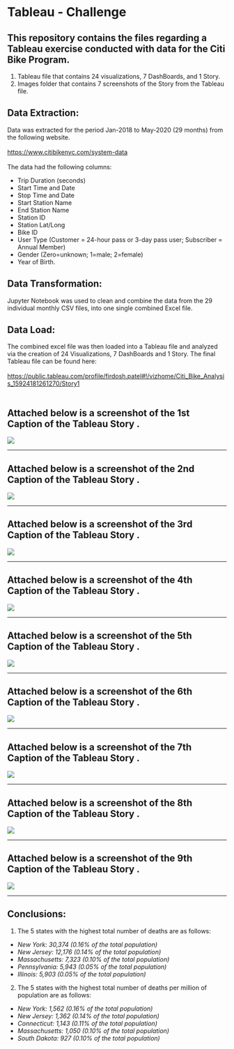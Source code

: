 # Tableau - Challenge

## This repository contains the files regarding a Tableau exercise conducted with data for the Citi Bike Program. 
1.	Tableau file that contains 24 visualizations, 7 DashBoards, and 1 Story. 
2.	Images folder that contains 7 screenshots of the Story from the Tableau file.

## Data Extraction:
Data was extracted for the period Jan-2018 to May-2020 (29 months) from the following website. 
<br>
<br>
https://www.citibikenyc.com/system-data
<br>
<br>
The data had the following columns:
* Trip Duration (seconds)
* Start Time and Date
* Stop Time and Date
* Start Station Name
* End Station Name
* Station ID
* Station Lat/Long
* Bike ID
* User Type (Customer = 24-hour pass or 3-day pass user; Subscriber = Annual Member)
* Gender (Zero=unknown; 1=male; 2=female)
* Year of Birth. 

## Data Transformation:
Jupyter Notebook was used to clean and combine the data from the 29 individual monthly CSV files, into one single combined Excel file.

## Data Load: 
The combined excel file was then loaded into a Tableau file and analyzed via the creation of 24 Visualizations, 7 DashBoards and 1 Story.
The final Tableau file can be found here:
<br>
<br>
https://public.tableau.com/profile/firdosh.patel#!/vizhome/Citi_Bike_Analysis_15924181261270/Story1
<br>
<br>

## Attached below is a screenshot of the 1st Caption of the Tableau Story . 
![](images/Tableau_Story_01.PNG)
<hr>

## Attached below is a screenshot of the 2nd Caption of the Tableau Story . 
![](images/Tableau_Story_02.PNG)
<hr>

## Attached below is a screenshot of the 3rd Caption of the Tableau Story . 
![](images/Tableau_Story_03.PNG)
<hr>

## Attached below is a screenshot of the 4th Caption of the Tableau Story . 
![](images/Tableau_Story_04.PNG)
<hr>

## Attached below is a screenshot of the 5th Caption of the Tableau Story . 
![](images/Tableau_Story_05.PNG)
<hr>

## Attached below is a screenshot of the 6th Caption of the Tableau Story . 
![](images/Tableau_Story_06.PNG)
<hr>

## Attached below is a screenshot of the 7th Caption of the Tableau Story . 
![](images/Tableau_Story_07.PNG)
<hr>

## Attached below is a screenshot of the 8th Caption of the Tableau Story . 
![](images/Tableau_Story_08.PNG)
<hr>

## Attached below is a screenshot of the 9th Caption of the Tableau Story . 
![](images/Tableau_Story_09.PNG)
<hr>

## Conclusions:
1.	The 5 states with the highest total number of deaths are as follows:
* *New York: 30,374 (0.16% of the total population)*
* *New Jersey: 12,176 (0.14% of the total population)*
* *Massachusetts: 7,323 (0.10% of the total population)*
* *Pennsylvania: 5,943 (0.05% of the total population)*
* *Illinois: 5,903 (0.05% of the total population)*
2.	The 5 states with the highest total number of deaths per million of population are as follows:
* *New York: 1,562 (0.16% of the total population)*
* *New Jersey: 1,362 (0.14% of the total population)*
* *Connecticut: 1,143 (0.11% of the total population)*
* *Massachusetts: 1,050 (0.10% of the total population)*
* *South Dakota: 927 (0.10% of the total population)*






